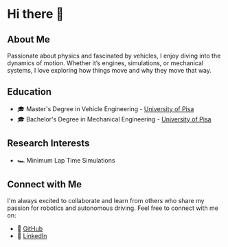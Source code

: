 # Hi there 👋

## About Me 

Passionate about physics and fascinated by vehicles, I enjoy diving into the dynamics of motion. Whether it’s engines, simulations, or mechanical systems, I love exploring how things move and why they move that way.

## Education 

- 🎓 Master's Degree in Vehicle Engineering - [University of Pisa](https://www.unipi.it/)
- 🎓 Bachelor's Degree in Mechanical Engineering - [University of Pisa](https://www.unipi.it/)

## Research Interests

- 🏎️ Minimum Lap Time Simulations

## Connect with Me

I'm always excited to collaborate and learn from others who share my passion for robotics and autonomous driving. Feel free to connect with me on:

- 🐙 [GitHub](https://github.com/Matteo-Mas)
- 💼 [LinkedIn](https://www.linkedin.com/in/matteo-masoni-ba3b4a255/)


<!--
**Matteo-Mas/Matteo-Mas** is a ✨ _special_ ✨ repository because its `README.md` (this file) appears on your GitHub profile.

Here are some ideas to get you started:

- 🔭 I’m currently working on ...
- 🌱 I’m currently learning ...
- 👯 I’m looking to collaborate on ...
- 🤔 I’m looking for help with ...
- 💬 Ask me about ...
- 📫 How to reach me: ...
- 😄 Pronouns: ...
- ⚡ Fun fact: ...
-->
